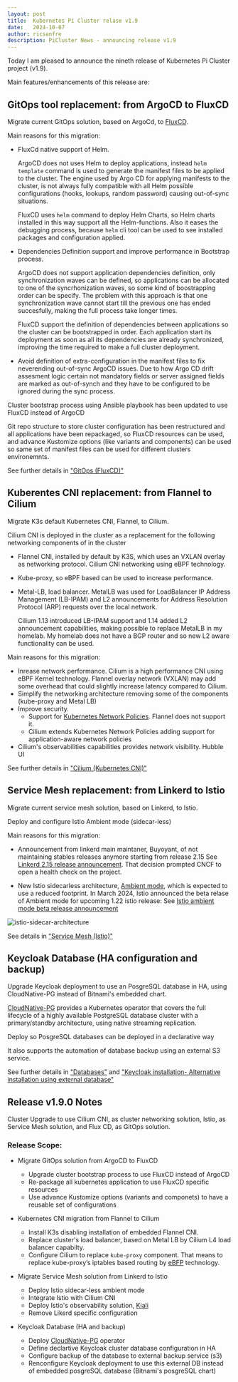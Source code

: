 ```yaml
---
layout: post
title:  Kubernetes Pi Cluster relase v1.9
date:   2024-10-07
author: ricsanfre
description: PiCluster News - announcing release v1.9
---
```



Today I am pleased to announce the nineth release of Kubernetes Pi Cluster project (v1.9). 

Main features/enhancements of this release are:


## GitOps tool replacement: from ArgoCD to FluxCD

Migrate current GitOps solution, based on ArgoCd, to [FluxCD](https://fluxcd.io/).

Main reasons for this migration:

- FluxCd native support of Helm. 
  
  ArgoCD does not uses Helm to deploy applications, instead `helm template` command is used to generate the manifest files to be applied to the cluster. The engine used by Argo CD for applying manifests to the cluster, is not always fully compatible with all Helm possible configurations (hooks, lookups, random password) causing out-of-sync situations.

  FluxCD uses `helm` command to deploy Helm Charts, so Helm charts installed in this way support all the Helm-functions. Also it eases the debugging process, because `helm` cli tool can be used to see installed packages and configuration applied.

- Dependencies Definition support and improve performance in Bootstrap process. 
  
  ArgoCD does not support application dependencies definition, only synchronization waves can be defined, so applications can be allocated to one of the syncrhonization waves, so some kind of boostrapping order can be specify. The problem with this approach is that one synchronization wave cannot start till the previous one has ended succesfully, making the full process take longer times. 
  
  FluxCD support the definition of dependencies between applications so the cluster can be bootstrapped in order. Each application start its deployment as soon as all its dependencies are already synchronized, improving the time required to make a full cluster deployment.
  
- Avoid definition of extra-configuration in the manifest files to fix neverending out-of-sync ArgoCD issues. Due to how Argo CD drift assesment logic certain not mandatory fields or server assigned fields are marked as out-of-synch and they have to be configured to be ignored during the sync process.


Cluster bootstrap process using Ansible playbook has been updated to use FluxCD instead of ArgoCD

Git repo structure to store cluster configuration has been restructured and all applications have been repackaged, so FluxCD resources can be used, and advance Kustomize options (like variants and components) can be used so same set of manifest files can be used for different clusters environemnts.

See further details in ["GitOps (FluxCD)"](/docs/fluxcd/)


## Kuberentes CNI replacement: from Flannel to Cilium

Migrate K3s default Kubernetes CNI, Flannel, to Cilium.

Cilium CNI is deployed in the cluster as a replacement for the following networking components of in the cluster

- Flannel CNI, installed by default by K3S, which uses an VXLAN overlay as networking protocol. Cilium CNI networking using eBPF technology.

- Kube-proxy, so eBPF based can be used to increase performance.

- Metal-LB, load balancer. MetalLB was used for LoadBalancer IP Address Management (LB-IPAM) and L2 announcements for Address Resolution Protocol (ARP) requests over the local network. 

  Cilium 1.13 introduced LB-IPAM support and 1.14 added L2 announcement capabilities, making possible to replace MetalLB in my homelab. My homelab does not have a BGP router and so new L2 aware functionality can be used.

Main reasons for this migration:

- Inrease network performance. Cilium is a high performance CNI using eBPF Kernel technology. Flannel overlay network (VXLAN) may add some overhead that could slightly increase latency compared to Cilium.
- Simplify the networking architecture removing some of the components (kube-proxy and Metal LB)
- Improve security. 
  - Support for [Kubernetes Network Policies](https://kubernetes.io/docs/concepts/services-networking/network-policies/). Flannel does not support it.
  - Cilium extends Kubernetes Network Policies adding support for application-aware network policies
- Cilium's observabilities capabilities provides network visibility. Hubble UI


See further details in ["Cilium (Kubernetes CNI)"](/docs/cilium/)

## Service Mesh replacement: from Linkerd to Istio

Migrate current service mesh solution, based on Linkerd, to Istio.

Deploy and configure Istio Ambient mode (sidecar-less)

Main reasons for this migration:

- Announcement from linkerd main maintaner, Buyoyant, of not maintaining stables releases anymore starting from release 2.15
  See [Linkerd 2.15 release announcement](https://linkerd.io/2024/02/21/announcing-linkerd-2.15/#a-new-model-for-stable-releases). That decision prompted CNCF to open a health check on the project.

- New Istio sidecarless architecture, [Ambient mode](https://istio.io/latest/docs/ops/ambient/), which is expected to use a reduced footprint. In March 2024, Istio announced the beta relase of Ambient mode for upcoming 1.22 istio release: See [Istio ambient mode beta release announcement](https://www.cncf.io/blog/2024/03/19/istio-announces-the-beta-release-of-ambient-mode/)
 
![istio-sidecar-architecture](/assets/img/istio-architecture-ambient-L4.png)

See details in ["Service Mesh (Istio)"](/docs/istio/)

## Keycloak Database (HA configuration and backup)

Upgrade Keycloak deployment to use an PosgreSQL database in HA, using CloudNative-PG instead of Bitnami's embedded chart. 

[CloudNative-PG](https://cloudnative-pg.io/) provides a Kubernetes operator that covers the full lifecycle of a highly available PostgreSQL database cluster with a primary/standby architecture, using native streaming replication.

Deploy  so PosgreSQL databases can be deployed in a declarative way

It also supports the automation of database backup using an external S3 service.

See further details in ["Databases"](/docs/databases/) and ["Keycloak installation- Alternative installation using external database"](/dosc/sso/#alternative-installation-using-external-database)

## Release v1.9.0 Notes

Cluster Upgrade to use Cilium CNI, as cluster networking solution, Istio, as Service Mesh solution, and Flux CD, as GitOps solution.

### Release Scope:

- Migrate GitOps solution from ArgoCD to FluxCD
  - Upgrade cluster bootstrap process to use FluxCD instead of ArgoCD
  - Re-package all kubernetes application to use FluxCD specific resources
  - Use advance Kustomize options (variants and componets) to have a reusable set of configurations


- Kubernetes CNI migration from Flannel to Cilium
  - Install K3s disabling installation of embedded Flannel CNI.
  - Replace cluster's load balancer, based on Metal LB by Cilium L4 load balancer capabilty.
  - Configure Cilium to replace `kube-proxy` component. That means to replace kube-proxy’s iptables based routing by [eBFP](https://ebpf.io/) technology.

  
- Migrate Service Mesh solution from Linkerd to Istio
  - Deploy Istio sidecar-less ambient mode
  - Integrate Istio with Cilium CNI
  - Deploy Istio's observability solution, [Kiali](https://kiali.io/)
  - Remove Likerd specific configuration
  
- Keycloak Database (HA and backup)
  - Deploy [CloudNative-PG](https://cloudnative-pg.io/) operator
  - Define declartive Keycloak cluster database configuration in HA
  - Configure backup of the database to external backup service (s3)
  - Renconfigure Keycloak deployment to use this external DB instead of embedded posgreSQL database (Bitnami's posgreSQL chart)

